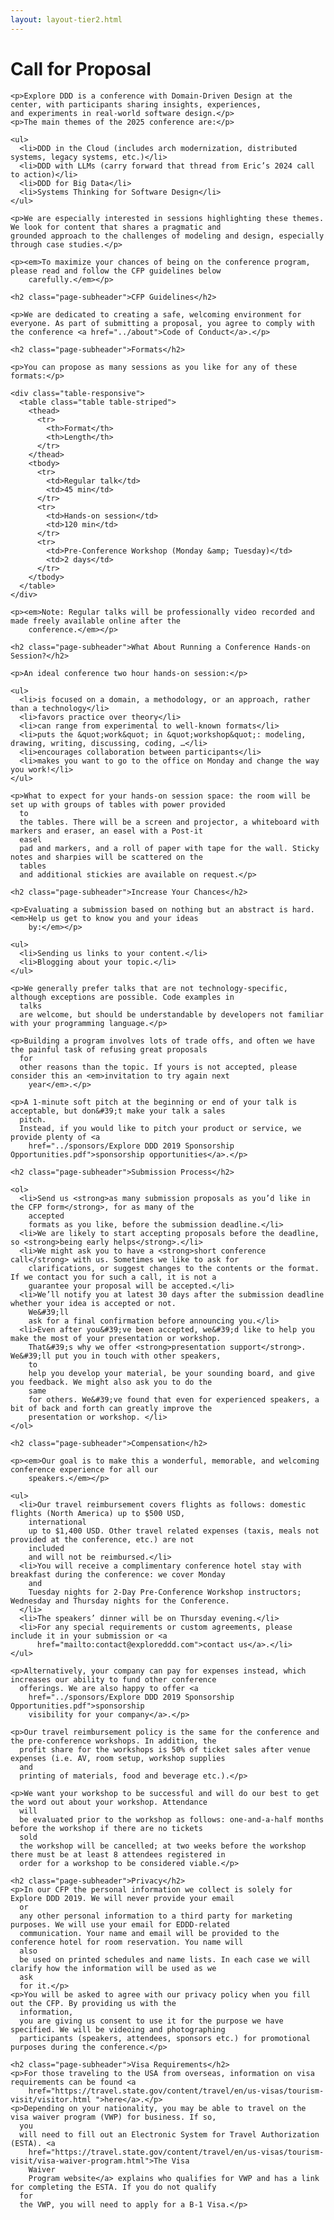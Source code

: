```yaml
---
layout: layout-tier2.html
---
```


<div class="section hero cfp"></div>
<div class="container">
  <div class="col-lg-6 col-lg-offset-3">
    <h1 class="text-center">Call for Proposal</h1>

    <p>Explore DDD is a conference with Domain-Driven Design at the center, with participants sharing insights, experiences,
    and experiments in real-world software design.</p>
    <p>The main themes of the 2025 conference are:</p>

    <ul>
      <li>DDD in the Cloud (includes arch modernization, distributed systems, legacy systems, etc.)</li>
      <li>DDD with LLMs (carry forward that thread from Eric’s 2024 call to action)</li>
      <li>DDD for Big Data</li>
      <li>Systems Thinking for Software Design</li>
    </ul>

    <p>We are especially interested in sessions highlighting these themes. We look for content that shares a pragmatic and
    grounded approach to the challenges of modeling and design, especially through case studies.</p>

    <p><em>To maximize your chances of being on the conference program, please read and follow the CFP guidelines below
        carefully.</em></p>

    <h2 class="page-subheader">CFP Guidelines</h2>

    <p>We are dedicated to creating a safe, welcoming environment for everyone. As part of submitting a proposal, you agree to comply with the conference <a href="../about">Code of Conduct</a>.</p>

    <h2 class="page-subheader">Formats</h2>

    <p>You can propose as many sessions as you like for any of these formats:</p>

    <div class="table-responsive">
      <table class="table table-striped">
        <thead>
          <tr>
            <th>Format</th>
            <th>Length</th>
          </tr>
        </thead>
        <tbody>
          <tr>
            <td>Regular talk</td>
            <td>45 min</td>
          </tr>
          <tr>
            <td>Hands-on session</td>
            <td>120 min</td>
          </tr>
          <tr>
            <td>Pre-Conference Workshop (Monday &amp; Tuesday)</td>
            <td>2 days</td>
          </tr>
        </tbody>
      </table>
    </div>

    <p><em>Note: Regular talks will be professionally video recorded and made freely available online after the
        conference.</em></p>

    <h2 class="page-subheader">What About Running a Conference Hands-on Session?</h2>

    <p>An ideal conference two hour hands-on session:</p>

    <ul>
      <li>is focused on a domain, a methodology, or an approach, rather than a technology</li>
      <li>favors practice over theory</li>
      <li>can range from experimental to well-known formats</li>
      <li>puts the &quot;work&quot; in &quot;workshop&quot;: modeling, drawing, writing, discussing, coding, …</li>
      <li>encourages collaboration between participants</li>
      <li>makes you want to go to the office on Monday and change the way you work!</li>
    </ul>

    <p>What to expect for your hands-on session space: the room will be set up with groups of tables with power provided
      to
      the tables. There will be a screen and projector, a whiteboard with markers and eraser, an easel with a Post-it
      easel
      pad and markers, and a roll of paper with tape for the wall. Sticky notes and sharpies will be scattered on the
      tables
      and additional stickies are available on request.</p>

    <h2 class="page-subheader">Increase Your Chances</h2>

    <p>Evaluating a submission based on nothing but an abstract is hard. <em>Help us get to know you and your ideas
        by:</em></p>

    <ul>
      <li>Sending us links to your content.</li>
      <li>Blogging about your topic.</li>
    </ul>

    <p>We generally prefer talks that are not technology-specific, although exceptions are possible. Code examples in
      talks
      are welcome, but should be understandable by developers not familiar with your programming language.</p>

    <p>Building a program involves lots of trade offs, and often we have the painful task of refusing great proposals
      for
      other reasons than the topic. If yours is not accepted, please consider this an <em>invitation to try again next
        year</em>.</p>

    <p>A 1-minute soft pitch at the beginning or end of your talk is acceptable, but don&#39;t make your talk a sales
      pitch.
      Instead, if you would like to pitch your product or service, we provide plenty of <a
        href="../sponsors/Explore DDD 2019 Sponsorship Opportunities.pdf">sponsorship opportunities</a>.</p>

    <h2 class="page-subheader">Submission Process</h2>

    <ol>
      <li>Send us <strong>as many submission proposals as you’d like in the CFP form</strong>, for as many of the
        accepted
        formats as you like, before the submission deadline.</li>
      <li>We are likely to start accepting proposals before the deadline, so <strong>being early helps</strong>.</li>
      <li>We might ask you to have a <strong>short conference call</strong> with us. Sometimes we like to ask for
        clarifications, or suggest changes to the contents or the format. If we contact you for such a call, it is not a
        guarantee your proposal will be accepted.</li>
      <li>We’ll notify you at latest 30 days after the submission deadline whether your idea is accepted or not.
        We&#39;ll
        ask for a final confirmation before announcing you.</li>
      <li>Even after you&#39;ve been accepted, we&#39;d like to help you make the most of your presentation or workshop.
        That&#39;s why we offer <strong>presentation support</strong>. We&#39;ll put you in touch with other speakers,
        to
        help you develop your material, be your sounding board, and give you feedback. We might also ask you to do the
        same
        for others. We&#39;ve found that even for experienced speakers, a bit of back and forth can greatly improve the
        presentation or workshop. </li>
    </ol>

    <h2 class="page-subheader">Compensation</h2>

    <p><em>Our goal is to make this a wonderful, memorable, and welcoming conference experience for all our
        speakers.</em></p>

    <ul>
      <li>Our travel reimbursement covers flights as follows: domestic flights (North America) up to $500 USD,
        international
        up to $1,400 USD. Other travel related expenses (taxis, meals not provided at the conference, etc.) are not
        included
        and will not be reimbursed.</li>
      <li>You will receive a complimentary conference hotel stay with breakfast during the conference: we cover Monday
        and
        Tuesday nights for 2-Day Pre-Conference Workshop instructors; Wednesday and Thursday nights for the Conference.
      </li>
      <li>The speakers’ dinner will be on Thursday evening.</li>
      <li>For any special requirements or custom agreements, please include it in your submission or <a
          href="mailto:contact@exploreddd.com">contact us</a>.</li>
    </ul>

    <p>Alternatively, your company can pay for expenses instead, which increases our ability to fund other conference
      offerings. We are also happy to offer <a
        href="../sponsors/Explore DDD 2019 Sponsorship Opportunities.pdf">sponsorship
        visibility for your company</a>.</p>

    <p>Our travel reimbursement policy is the same for the conference and the pre-conference workshops. In addition, the
      profit share for the workshops is 50% of ticket sales after venue expenses (i.e. AV, room setup, workshop supplies
      and
      printing of materials, food and beverage etc.).</p>

    <p>We want your workshop to be successful and will do our best to get the word out about your workshop. Attendance
      will
      be evaluated prior to the workshop as follows: one-and-a-half months before the workshop if there are no tickets
      sold
      the workshop will be cancelled; at two weeks before the workshop there must be at least 8 attendees registered in
      order for a workshop to be considered viable.</p>

    <h2 class="page-subheader">Privacy</h2>
    <p>In our CFP the personal information we collect is solely for Explore DDD 2019. We will never provide your email
      or
      any other personal information to a third party for marketing purposes. We will use your email for EDDD-related
      communication. Your name and email will be provided to the conference hotel for room reservation. You name will
      also
      be used on printed schedules and name lists. In each case we will clarify how the information will be used as we
      ask
      for it.</p>
    <p>You will be asked to agree with our privacy policy when you fill out the CFP. By providing us with the
      information,
      you are giving us consent to use it for the purpose we have specified. We will be videoing and photographing
      participants (speakers, attendees, sponsors etc.) for promotional purposes during the conference.</p>

    <h2 class="page-subheader">Visa Requirements</h2>
    <p>For those traveling to the USA from overseas, information on visa requirements can be found <a
        href="https://travel.state.gov/content/travel/en/us-visas/tourism-visit/visitor.html ">here</a>.</p>
    <p>Depending on your nationality, you may be able to travel on the visa waiver program (VWP) for business. If so,
      you
      will need to fill out an Electronic System for Travel Authorization (ESTA). <a
        href="https://travel.state.gov/content/travel/en/us-visas/tourism-visit/visa-waiver-program.html">The Visa
        Waiver
        Program website</a> explains who qualifies for VWP and has a link for completing the ESTA. If you do not qualify
      for
      the VWP, you will need to apply for a B-1 Visa.</p>
  </div>
</div>
</div>
